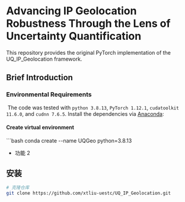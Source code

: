 # Advancing IP Geolocation Robustness Through the Lens of Uncertainty Quantification
This repository provides the original PyTorch implementation of the UQ_IP_Geolocation framework.

## Brief Introduction
### Environmental Requirements
  ​
The code was tested with `python 3.8.13`, `PyTorch 1.12.1`, `cudatoolkit 11.6.0`, and `cudnn 7.6.5`. Install the dependencies via [Anaconda](https://www.anaconda.com/):
#### Create virtual environment
​```bash
conda create --name UQGeo python=3.8.13
- 功能 2

## 安装
```bash
# 克隆仓库
git clone https://github.com/xtliu-uestc/UQ_IP_Geolocation.git
